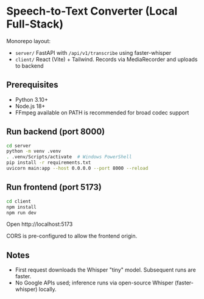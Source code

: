 Speech-to-Text Converter (Local Full-Stack)
===========================================

Monorepo layout:
- `server/` FastAPI with `/api/v1/transcribe` using faster-whisper
- `client/` React (Vite) + Tailwind. Records via MediaRecorder and uploads to backend

Prerequisites
-------------
- Python 3.10+
- Node.js 18+
- FFmpeg available on PATH is recommended for broad codec support

Run backend (port 8000)
-----------------------
```bash
cd server
python -m venv .venv
. .venv/Scripts/activate  # Windows PowerShell
pip install -r requirements.txt
uvicorn main:app --host 0.0.0.0 --port 8000 --reload
```

Run frontend (port 5173)
------------------------
```bash
cd client
npm install
npm run dev
```

Open http://localhost:5173

CORS is pre-configured to allow the frontend origin.

Notes
-----
- First request downloads the Whisper "tiny" model. Subsequent runs are faster.
- No Google APIs used; inference runs via open-source Whisper (faster-whisper) locally.




